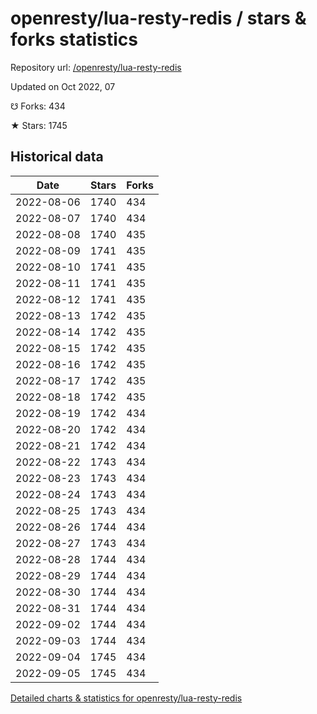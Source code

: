 # openresty/lua-resty-redis / stars & forks statistics

Repository url: [/openresty/lua-resty-redis](https://github.com/openresty/lua-resty-redis)

Updated on Oct 2022, 07

☋ Forks: 434

★ Stars: 1745

## Historical data
| Date | Stars | Forks |
|------|-------|-------|
| 2022-08-06 | 1740 | 434 | 
| 2022-08-07 | 1740 | 434 | 
| 2022-08-08 | 1740 | 435 | 
| 2022-08-09 | 1741 | 435 | 
| 2022-08-10 | 1741 | 435 | 
| 2022-08-11 | 1741 | 435 | 
| 2022-08-12 | 1741 | 435 | 
| 2022-08-13 | 1742 | 435 | 
| 2022-08-14 | 1742 | 435 | 
| 2022-08-15 | 1742 | 435 | 
| 2022-08-16 | 1742 | 435 | 
| 2022-08-17 | 1742 | 435 | 
| 2022-08-18 | 1742 | 435 | 
| 2022-08-19 | 1742 | 434 | 
| 2022-08-20 | 1742 | 434 | 
| 2022-08-21 | 1742 | 434 | 
| 2022-08-22 | 1743 | 434 | 
| 2022-08-23 | 1743 | 434 | 
| 2022-08-24 | 1743 | 434 | 
| 2022-08-25 | 1743 | 434 | 
| 2022-08-26 | 1744 | 434 | 
| 2022-08-27 | 1743 | 434 | 
| 2022-08-28 | 1744 | 434 | 
| 2022-08-29 | 1744 | 434 | 
| 2022-08-30 | 1744 | 434 | 
| 2022-08-31 | 1744 | 434 | 
| 2022-09-02 | 1744 | 434 | 
| 2022-09-03 | 1744 | 434 | 
| 2022-09-04 | 1745 | 434 | 
| 2022-09-05 | 1745 | 434 | 


[Detailed charts & statistics for openresty/lua-resty-redis](https://reviewgithub.com/rep/openresty/lua-resty-redis)
